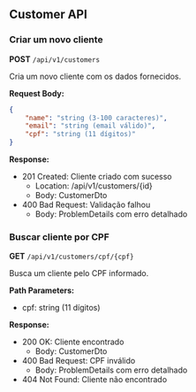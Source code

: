 ## Customer API

### Criar um novo cliente

**POST** `/api/v1/customers`

Cria um novo cliente com os dados fornecidos.

**Request Body:**
```json
{
    "name": "string (3-100 caracteres)",
    "email": "string (email válido)",
    "cpf": "string (11 dígitos)"
}
```

**Response:**
- 201 Created: Cliente criado com sucesso
  - Location: /api/v1/customers/{id}
  - Body: CustomerDto
- 400 Bad Request: Validação falhou
  - Body: ProblemDetails com erro detalhado

### Buscar cliente por CPF

**GET** `/api/v1/customers/cpf/{cpf}`

Busca um cliente pelo CPF informado.

**Path Parameters:**
- cpf: string (11 dígitos)

**Response:**
- 200 OK: Cliente encontrado
  - Body: CustomerDto
- 400 Bad Request: CPF inválido
  - Body: ProblemDetails com erro detalhado
- 404 Not Found: Cliente não encontrado
